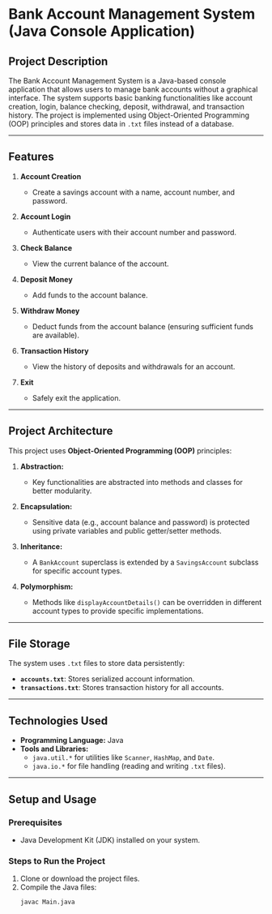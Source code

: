 # Bank Account Management System (Java Console Application)

## **Project Description**
The Bank Account Management System is a Java-based console application that allows users to manage bank accounts without a graphical interface. The system supports basic banking functionalities like account creation, login, balance checking, deposit, withdrawal, and transaction history. The project is implemented using Object-Oriented Programming (OOP) principles and stores data in `.txt` files instead of a database.

---

## **Features**
1. **Account Creation**  
   - Create a savings account with a name, account number, and password.
   
2. **Account Login**  
   - Authenticate users with their account number and password.
   
3. **Check Balance**  
   - View the current balance of the account.

4. **Deposit Money**  
   - Add funds to the account balance.

5. **Withdraw Money**  
   - Deduct funds from the account balance (ensuring sufficient funds are available).

6. **Transaction History**  
   - View the history of deposits and withdrawals for an account.

7. **Exit**  
   - Safely exit the application.

---

## **Project Architecture**
This project uses **Object-Oriented Programming (OOP)** principles:
1. **Abstraction:**  
   - Key functionalities are abstracted into methods and classes for better modularity.
   
2. **Encapsulation:**  
   - Sensitive data (e.g., account balance and password) is protected using private variables and public getter/setter methods.
   
3. **Inheritance:**  
   - A `BankAccount` superclass is extended by a `SavingsAccount` subclass for specific account types.
   
4. **Polymorphism:**  
   - Methods like `displayAccountDetails()` can be overridden in different account types to provide specific implementations.

---

## **File Storage**
The system uses `.txt` files to store data persistently:
- **`accounts.txt`**: Stores serialized account information.
- **`transactions.txt`**: Stores transaction history for all accounts.

---

## **Technologies Used**
- **Programming Language:** Java
- **Tools and Libraries:**
  - `java.util.*` for utilities like `Scanner`, `HashMap`, and `Date`.
  - `java.io.*` for file handling (reading and writing `.txt` files).

---

## **Setup and Usage**
### **Prerequisites**
- Java Development Kit (JDK) installed on your system.

### **Steps to Run the Project**
1. Clone or download the project files.
2. Compile the Java files:
   ```bash
   javac Main.java
